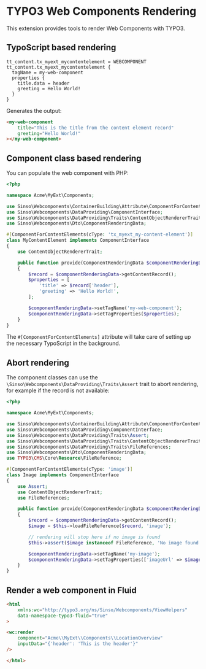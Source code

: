 # TYPO3 Web Components Rendering

This extension provides tools to render Web Components with TYPO3.

## TypoScript based rendering

```
tt_content.tx_myext_mycontentelement = WEBCOMPONENT
tt_content.tx_myext_mycontentelement {
  tagName = my-web-component
  properties {
    title.data = header
    greeting = Hello World!
  }
}
```

Generates the output:

```html
<my-web-component
    title="This is the title from the content element record"
    greeting="Hello World!"
></my-web-component>
```

## Component class based rendering

You can populate the web component with PHP:

```php
<?php

namespace Acme\MyExt\Components;

use Sinso\Webcomponents\ContainerBuilding\Attribute\ComponentForContentElements;
use Sinso\Webcomponents\DataProviding\ComponentInterface;
use Sinso\Webcomponents\DataProviding\Traits\ContentObjectRendererTrait;
use Sinso\Webcomponents\Dto\ComponentRenderingData;

#[ComponentForContentElements(cType: 'tx_myext_my-content-element')]
class MyContentElement implements ComponentInterface
{
    use ContentObjectRendererTrait;

    public function provide(ComponentRenderingData $componentRenderingData): WebcomponentRenderingData
    {
        $record = $componentRenderingData->getContentRecord();
        $properties = [
            'title' => $record['header'],
            'greeting' => 'Hello World!',
        ];

        $componentRenderingData->setTagName('my-web-component');
        $componentRenderingData->setTagProperties($properties);
    }
}
```

The `#[ComponentForContentElements]` attribute will take care of setting up the necessary TypoScript in the background. 

## Abort rendering

The component classes can use the `\Sinso\Webcomponents\DataProviding\Traits\Assert` trait to abort rendering, for example if the record is not available:

```php
<?php

namespace Acme\MyExt\Components;

use Sinso\Webcomponents\ContainerBuilding\Attribute\ComponentForContentElements;
use Sinso\Webcomponents\DataProviding\ComponentInterface;
use Sinso\Webcomponents\DataProviding\Traits\Assert;
use Sinso\Webcomponents\DataProviding\Traits\ContentObjectRendererTrait;
use Sinso\Webcomponents\DataProviding\Traits\FileReferences;
use Sinso\Webcomponents\Dto\ComponentRenderingData;
use TYPO3\CMS\Core\Resource\FileReference;

#[ComponentForContentElements(cType: 'image')]
class Image implements ComponentInterface
{
    use Assert;
    use ContentObjectRendererTrait;
    use FileReferences;

    public function provide(ComponentRenderingData $componentRenderingData): WebcomponentRenderingData
    {
        $record = $componentRenderingData->getContentRecord();
        $image = $this->loadFileReference($record, 'image');

        // rendering will stop here if no image is found
        $this->assert($image instanceof FileReference, 'No image found for record ' . $record['uid']);

        $componentRenderingData->setTagName('my-image');
        $componentRenderingData->setTagProperties(['imageUrl' => $image->getPublicUrl()]);
    }
}
```

## Render a web component in Fluid

```html
<html
    xmlns:wc="http://typo3.org/ns/Sinso/Webcomponents/ViewHelpers"
    data-namespace-typo3-fluid="true"
>

<wc:render
    component="Acme\\MyExt\\Components\\LocationOverview"
    inputData="{'header': 'This is the header'}"
/>

</html>
```
